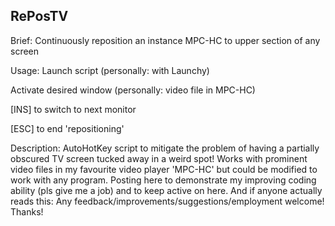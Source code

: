 
RePosTV
-------

Brief:
Continuously reposition an instance MPC-HC to upper section of any screen

Usage:
Launch script (personally: with Launchy)

Activate desired window (personally: video file in MPC-HC)

[INS] to switch to next monitor

[ESC] to end 'repositioning'


Description:
AutoHotKey script to mitigate the problem of having a partially obscured TV screen tucked away in a weird spot!
Works with prominent video files in my favourite video player 'MPC-HC' but could be modified to work with any program.
Posting here to demonstrate my improving coding ability (pls give me a job) and to keep active on here.
And if anyone actually reads this: Any feedback/improvements/suggestions/employment welcome! Thanks!
